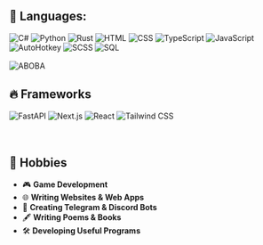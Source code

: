 ## 💢 Languages:
![C#](https://img.shields.io/badge/-C%23-8A2BE2?style=for-the-badge&logo=c-sharp&logoColor=white)
![Python](https://img.shields.io/badge/-Python-3776AB?style=for-the-badge&logo=python&logoColor=white)
![Rust](https://img.shields.io/badge/-Rust-000000?style=for-the-badge&logo=rust&logoColor=white)
![HTML](https://img.shields.io/badge/-HTML5-E34F26?style=for-the-badge&logo=html5&logoColor=white)
![CSS](https://img.shields.io/badge/-CSS3-1572B6?style=for-the-badge&logo=css3&logoColor=white)
![TypeScript](https://img.shields.io/badge/-TypeScript-3178C6?style=for-the-badge&logo=typescript&logoColor=white)
![JavaScript](https://img.shields.io/badge/-JavaScript-F7DF1E?style=for-the-badge&logo=javascript&logoColor=black)
![AutoHotkey](https://img.shields.io/badge/-AutoHotkey-334455?style=for-the-badge&logoColor=white)
![SCSS](https://img.shields.io/badge/-SCSS-CC6699?style=for-the-badge&logo=sass&logoColor=white)
![SQL](https://img.shields.io/badge/-SQL-4479A1?style=for-the-badge&logo=postgresql&logoColor=white)

![ABOBA](https://img.shields.io/badge/%C#%30-8A2BE2)
ㅤ
## 🔥 Frameworks
![FastAPI](https://img.shields.io/badge/-FastAPI-009688?style=for-the-badge&logo=fastapi&logoColor=white)
![Next.js](https://img.shields.io/badge/-Next.js-000000?style=for-the-badge&logo=nextdotjs&logoColor=white)
![React](https://img.shields.io/badge/-React-61DAFB?style=for-the-badge&logo=react&logoColor=black)
![Tailwind CSS](https://img.shields.io/badge/-Tailwind%20CSS-06B6D4?style=for-the-badge&logo=tailwindcss&logoColor=white)

ㅤ
## 🌹 Hobbies  
- 🎮 **Game Development**  
- 🌐 **Writing Websites & Web Apps**  
- 🤖 **Creating Telegram & Discord Bots**  
- 🖋️ **Writing Poems & Books**  
- 🛠️ **Developing Useful Programs**


